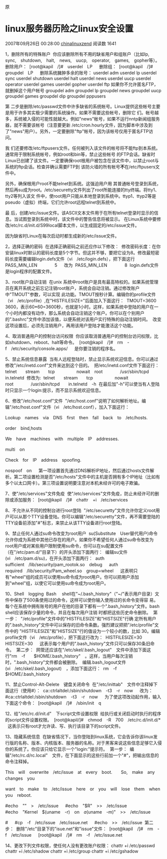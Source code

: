 原

# linux服务器历险之linux安全设置

2007年09月26日 00:28:00 [chinalinuxzend](https://me.csdn.net/chinalinuxzend) 阅读数 1641



1，删除所有的特殊账户 
你应该删除所有不用的缺省用户和组账户（比如lp,　sync,　shutdown,　halt,　news,　uucp,　operator,　games,　gopher等）。 
删除用户： 
[root@kapil　/]#　userdel　LP　 
删除组： 
[root@kapil　/]#　groupdel　LP　 
删除系统臃肿多余的账号：
userdel adm
userdel lp
userdel sync
userdel shutdown
userdel halt
userdel news
userdel uucp
userdel operator
userdel games
userdel gopher
userdel ftp 如果你不允许匿名FTP，就删掉这个用户帐号
groupdel adm
groupdel lp
groupdel news
groupdel uucp
groupdel games
groupdel dip
groupdel pppusers

第 二步是删除/etc/passwd文件中许多缺省的系统帐号。Linux提供这些帐号主要是用于许多其实极少需要的系统操作。如果不需要这些帐号，删除它 们。帐号越多，系统被入侵的可能性就越大。例如"news"帐号，如果不运行nntp新闻组服务器，就不需要该帐号（注意要更新 /etc/cron.hourly文件，因为脚本中涉及到了"news"用户）。另外，一定要删除"ftp"帐号，因为该帐号仅用于匿名FTP访问。 

我 们还要修改/etc/ftpusers文件。任何被列入该文件的帐号将不能ftp到本系统。通常用于限制系统帐号，例如root和bin等，禁止这些帐号 的FTP会话。缺省时Linux已创建了该文件。一定要确保root根用户被包含在该文件中，以禁止root与系统的ftp会话。检查并确认需要FTP到 该防火墙的所有帐号**不**在/etc/ftpusers文件中。 

另外，确保根用户root不能telnet到系统。这强迫用户用 其普通帐号登录到系统，然后再su成为root。/etc/securetty文件列出了root所能连接的tty终端。将tty1、tty2等列入该文 件中，使root用户只能从本地登录到系统中。ttyp1、ttyp2等是pseudo（虚拟）终端，它们允许root远程telnet到系统中。 

最 后，创建/etc/issue文件。该ASCII文本文件用于在所有telnet登录时显示的信息。当试图登录到系统中时，该文件中的警告信息将被显示。 在Linux系统中要修改/etc/rc.d/init.d/S99local脚本文件，以生成固定的/etc/issue文件。 

因为缺省时Linux在每次启动时都生成新的/etc/issue文件。 


2，选择正确的密码 
在选择正确密码之前还应作以下修改： 
修改密码长度：在你安装linux时默认的密码长度是5个字节。但这并不够，要把它设为8。修改最短密码长度需要编辑login.defs文件（vi　/etc/login.defs），把下面这行 
PASS_MIN_LEN　　　　5　 
改为 
PASS_MIN_LEN　　　　8 
login.defs文件是login程序的配置文件。

3、root账户自动注销 
在unix 系统中root账户是具有最高特权的。如果系统管理员在离开系统之前忘记注销root账户，系统会自动注销。通过修改账户中"TMOUT"参数，可以实现 此功能。TMOUT按秒计算。编辑你的profile文件（vi　/etc/profile）,在"HISTFILESIZE="后面加入下面这行： 
TMOUT=3600 
3600，表示60*60=3600秒，也就是1小时。这样，如果系统中登陆的用户在一个小时内都没有动作，那么系统会自动注销这个账户。你可以在个别用户的".bashrc"文件中添加该值，以便系统对该用户实行特殊的自动注销时间。 
改变这项设置后，必须先注销用户，再用该用户登陆才能激活这个功能。

4、取消普通用户的控制台访问权限 
你应该取消普通用户的控制台访问权限，比如shutdown、reboot、halt等命令。 
[root@kapil　/]#　rm　-f　/etc/security/console.apps/　 
是你要注销的程序名。

5、禁止系统信息暴露 
当有人远程登陆时，禁止显示系统欢迎信息。你可以通过修改"/etc/inetd.conf"文件来达到这个目的。 
把/etc/inetd.conf文件下面这行： 
telnet　　stream　　tcp　　　　　nowait　root　　　　/usr/sbin/tcpd　　in.telnetd 
修改为: 
telnet　　stream　　tcp　　　　　nowait　　root　　　　/usr/sbin/tcpd　　in.telnetd　-h 
在最后加"-h"可以使当有人登陆时只显示一个login:提示，而不显示系统欢迎信息。 

6、修改"/etc/host.conf"文件 
"/etc/host.conf"说明了如何解析地址。编辑"/etc/host.conf"文件（vi　/etc/host.conf），加入下面这行： 

Lookup　names　via　DNS　first　then　fall　back　to　/etc/hosts.　 

order　bind,hosts　 

We　have　machines　with　multiple　IP　addresses.　 

multi　on　 

Check　for　IP　address　spoofing.　 

nospoof　on　 
第一项设置首先通过DNS解析IP地址，然后通过hosts文件解析。第二项设置检测是否"/etc/hosts"文件中的主机是否拥有多个IP地址（比如有多个以太口网卡）。第三项设置说明要注意对本机未经许可的电子欺骗。

7、使"/etc/services"文件免疫 
使"/etc/services"文件免疫，防止未经许可的删除或添加服务： 
[root@kapil　/]#　chattr　+i　/etc/services 

8、不允许从不同的控制台进行root登陆 
"/etc/securetty"文件允许你定义root用户可以从那个TTY设备登陆。你可以编辑"/etc/securetty"文件，再不需要登陆的TTY设备前添加"#"标志，来禁止从该TTY设备进行root登陆。

9、禁止任何人通过su命令改变为root用户 
su(Substitute　User替代用户)命令允许你成为系统中其他已存在的用户。如果你不希望任何人通过su命令改变为root用户或对某些用户限制使用su命令，你可以在su配置文件（在"/etc/pam.d/"目录下）的开头添加下面两行： 
编辑su文件(vi　/etc/pam.d/su)，在开头添加下面两行： 
auth　sufficient　/lib/security/pam_rootok.so　debug　 
auth　required　/lib/security/Pam_wheel.so　group=wheel　 
这表明只有"wheel"组的成员可以使用su命令成为root用户。你可以把用户添加到"wheel"组，以使它可以使用su命令成为root用户。 

10、Shell　logging 
Bash 　shell在"~/.bash_history"（"~/"表示用户目录）文件中保存了500条使用过的命令，这样可以使你输入使用过的长命令变得容 易。每个在系统中拥有账号的用户在他的目录下都有一个".bash_history"文件。bash　shell应该保存少量的命令，并且在每次用户注销 时都把这些历史命令删除。 
第一步： 
"/etc/profile"文件中的"HISTFILESIZE"和"HISTSIZE"行确 定所有用户的".bash_history"文件中可以保存的旧命令条数。强烈建议把把"/etc/profile"文件中的 "HISTFILESIZE"和"HISTSIZE"行的值设为一个较小的数，比如 30。编辑profile文件（vi　/etc/profile），把下面这行改为： 
HISTFILESIZE=30　 
HISTSIZE=30　 
这表示每个用户的".bash_history"文件只可以保存30条旧命令。 
第二步： 
网管还应该在"/etc/skel/.bash_logout"　文件中添加下面这行"rm　-f　　$HOME/.bash_history"　。这样，当用户每次注销时，".bash_history"文件都会被删除。 
编辑.bash_logout文件(vi　/etc/skel/.bash_logout)　，添加下面这行： 
rm　-f　$HOME/.bash_history 

11、禁止Control-Alt-Delete　键盘关闭命令 
在"/etc/inittab"　文件中注释掉下面这行（使用#）： 
ca::ctrlaltdel:/sbin/shutdown　-t3　-r　now　 
改为： 
#ca::ctrlaltdel:/sbin/shutdown　-t3　-r　now　 
为了使这项改动起作用，输入下面这个命令： 
[root@kapil　/]#　/sbin/init　q 

12、给"/etc/rc.d/init.d"　下script文件设置权限 
给执行或关闭启动时执行的程序的script文件设置权限。 
[root@kapil/]#　chmod　-R　700　/etc/rc.d/init.d/*　 
这表示只有root才允许读、写、执行该目录下的script文件。 

13、隐藏系统信息 
在缺省情况下，当你登陆到linux系统，它会告诉你该linux发行版的名称、版本、内核版本、服务器的名称。对于黑客来说这些信息足够它入侵你的系统了。你应该只给它显示一个"login:"提示符。 
第一步： 
编辑"/etc/rc.d/rc.local"　文件，在下面显示的这些行前加一个"#"，把输出信息的命令注释掉。 

This　will　overwrite　/etc/issue　at　every　boot.　　So,　make　any　changes　you　 

want　to　make　to　/etc/issue　here　or　you　will　lose　them　when　you　reboot.　 

#echo　""　>　/etc/issue　 
#echo　"$R"　>>　/etc/issue　 
#echo　"Kernel　$(uname　-r)　on　$a　$(uname　-m)"　>>　/etc/issue　 

#　 
#cp　-f　/etc/issue　/etc/issue.net　 
#echo　>>　/etc/issue 
第二步： 
删除"/etc"目录下的"isue.net"和"issue"文件： 
[root@kapil　/]#　rm　-f　/etc/issue　 
[root@kapil　/]#　rm　-f　/etc/issue.net

14、更改下列文件权限，使任何人没有更改账户权限：
chattr +i /etc/passwd
chattr +i /etc/shadow
chattr +i /etc/group
chattr +i /etc/gshadow